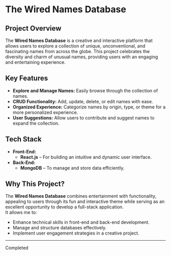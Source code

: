 # The Wired Names Database

## Project Overview
The **Wired Names Database** is a creative and interactive platform that allows users to explore a collection of unique, unconventional, and fascinating names from across the globe. This project celebrates the diversity and charm of unusual names, providing users with an engaging and entertaining experience.

## Key Features
- **Explore and Manage Names:** Easily browse through the collection of names.  
- **CRUD Functionality:** Add, update, delete, or edit names with ease.  
- **Organized Experience:** Categorize names by origin, type, or theme for a more personalized experience.  
- **User Suggestions:** Allow users to contribute and suggest names to expand the collection.

## Tech Stack
- **Front-End:**  
  - **React.js** – For building an intuitive and dynamic user interface.  
- **Back-End:**  
  - **MongoDB** – To manage and store data efficiently.  

## Why This Project?
The **Wired Names Database** combines entertainment with functionality, appealing to users through its fun and interactive theme while serving as an excellent opportunity to develop a full-stack application.  
It allows me to:
- Enhance technical skills in front-end and back-end development.
- Manage and structure databases effectively.
- Implement user engagement strategies in a creative project.

---

Completed


